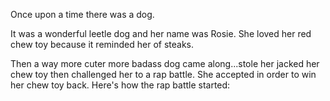 Once upon a time there was a dog.

It was a wonderful leetle dog and her name was Rosie. She loved her red chew toy because it reminded her of steaks.

Then a way more cuter more badass dog came along...stole her jacked her chew toy then challenged her to a rap battle. She accepted in order to win her chew toy back. Here's how the rap battle started:


